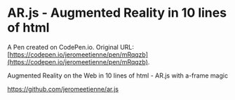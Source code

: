 # AR.js - Augmented Reality in 10 lines of html

A Pen created on CodePen.io. Original URL: [https://codepen.io/jeromeetienne/pen/mRqqzb](https://codepen.io/jeromeetienne/pen/mRqqzb).

Augmented Reality on the Web in 10 lines of html - AR.js with a-frame magic 

https://github.com/jeromeetienne/ar.js